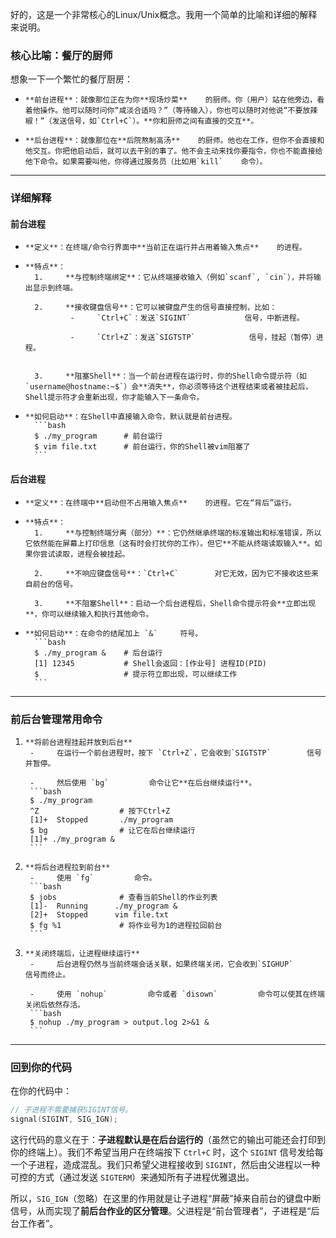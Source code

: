 好的，这是一个非常核心的Linux/Unix概念。我用一个简单的比喻和详细的解释来说明。

### 核心比喻：餐厅的厨师

想象一下一个繁忙的餐厅厨房：
-     **前台进程**：就像那位正在为你**现场炒菜**    的厨师。你（用户）站在他旁边，看着他操作。他可以随时问你“咸淡合适吗？”（等待输入），你也可以随时对他说“不要放辣椒！”（发送信号，如`Ctrl+C`）。**你和厨师之间有直接的交互**。
    
-     **后台进程**：就像那位在**后院熬制高汤**    的厨师。他也在工作，但你不会直接和他交互。你把他启动后，就可以去干别的事了。他不会主动来找你要指令，你也不能直接给他下命令。如果需要叫他，你得通过服务员（比如用`kill`    命令）。

---

### 详细解释

#### 前台进程
-     **定义**：在终端/命令行界面中**当前正在运行并占用着输入焦点**    的进程。
    
-     **特点**：
        1.     **与控制终端绑定**：它从终端接收输入（例如`scanf`, `cin`），并将输出显示到终端。
            
        2.     **接收键盘信号**：它可以被键盘产生的信号直接控制，比如：
                -     `Ctrl+C`：发送`SIGINT`            信号，中断进程。
                    
                -     `Ctrl+Z`：发送`SIGTSTP`            信号，挂起（暂停）进程。
                    
            
        3.     **阻塞Shell**：当一个前台进程在运行时，你的Shell命令提示符（如 `username@hostname:~$`）会**消失**，你必须等待这个进程结束或者被挂起后，Shell提示符才会重新出现，你才能输入下一条命令。
            
    
-     **如何启动**：在Shell中直接输入命令，默认就是前台进程。
        ```bash
        $ ./my_program      # 前台运行
        $ vim file.txt      # 前台运行，你的Shell被vim阻塞了
        ```

#### 后台进程
-     **定义**：在终端中**启动但不占用输入焦点**    的进程。它在“背后”运行。
    
-     **特点**：
        1.     **与控制终端分离（部分）**：它仍然继承终端的标准输出和标准错误，所以它依然能在屏幕上打印信息（这有时会打扰你的工作）。但它**不能从终端读取输入**。如果你尝试读取，进程会被挂起。
            
        2.     **不响应键盘信号**：`Ctrl+C`        对它无效，因为它不接收这些来自前台的信号。
            
        3.     **不阻塞Shell**：启动一个后台进程后，Shell命令提示符会**立即出现**，你可以继续输入和执行其他命令。
            
    
-     **如何启动**：在命令的结尾加上 `&`     符号。
        ```bash
        $ ./my_program &    # 后台运行
        [1] 12345           # Shell会返回：[作业号] 进程ID(PID)
        $                   # 提示符立即出现，可以继续工作
        ```

---

### 前后台管理常用命令
1.     **将前台进程挂起并放到后台**
        -     在运行一个前台进程时，按下 `Ctrl+Z`，它会收到`SIGTSTP`        信号并暂停。
            
        -     然后使用 `bg`         命令让它**在后台继续运行**。
        ```bash
        $ ./my_program
        ^Z                  # 按下Ctrl+Z
        [1]+  Stopped       ./my_program
        $ bg                # 让它在后台继续运行
        [1]+ ./my_program &
        ```
    
2.     **将后台进程拉到前台**
        -     使用 `fg`         命令。
        ```bash
        $ jobs              # 查看当前Shell的作业列表
        [1]-  Running      ./my_program &
        [2]+  Stopped      vim file.txt
        $ fg %1             # 将作业号为1的进程拉回前台
        ```
    
3.     **关闭终端后，让进程继续运行**
        -     后台进程仍然与当前终端会话关联，如果终端关闭，它会收到`SIGHUP`        信号而终止。
            
        -     使用 `nohup`         命令或者 `disown`         命令可以使其在终端关闭后依然存活。
        ```bash
        $ nohup ./my_program > output.log 2>&1 &
        ```

---

### 回到你的代码

在你的代码中：

```cpp
// 子进程不需要捕获SIGINT信号。
signal(SIGINT, SIG_IGN);
```

这行代码的意义在于：**子进程默认是在后台运行的**（虽然它的输出可能还会打印到你的终端上）。我们不希望当用户在终端按下 `Ctrl+C` 时，这个 `SIGINT` 信号发给每一个子进程，造成混乱。我们只希望父进程接收到 `SIGINT`，然后由父进程以一种可控的方式（通过发送 `SIGTERM`）来通知所有子进程优雅退出。

所以，`SIG_IGN`（忽略）在这里的作用就是让子进程“屏蔽”掉来自前台的键盘中断信号，从而实现了**前后台作业的区分管理**。父进程是“前台管理者”，子进程是“后台工作者”。
